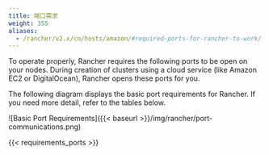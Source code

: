 ```yaml
---
title: 端口需求
weight: 355
aliases:
  - /rancher/v2.x/cn/hosts/amazon/#required-ports-for-rancher-to-work/
---
```


To operate properly, Rancher requires the following ports to be open on your nodes. During creation of clusters using a cloud service (like Amazon EC2 or DigitalOcean), Rancher opens these ports for you.

The following diagram displays the basic port requirements for Rancher. If you need more detail, refer to the tables below.

![Basic Port Requirements]({{< baseurl >}}/img/rancher/port-communications.png)

{{< requirements_ports >}}
